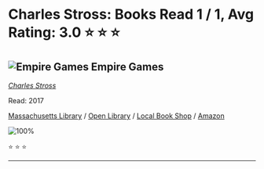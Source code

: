 # Charles Stross:  Books Read 1 / 1, Avg Rating: 3.0 :star: :star: :star:

## ![Empire Games](https://covers.openlibrary.org/b/id/8476037-M.jpg) Empire Games
*[Charles Stross](../authors/CharlesStross)*

Read: 2017

[Massachusetts Library](https://library.minlib.net/search/i=9781447246282) / [Open Library](https://openlibrary.org/isbn/9781447246282) / [Local Book Shop](https://bookshop.org/book/9781447246282) / [Amazon](https://amazon.com/dp/0765337592)

![100%](https://geps.dev/progress/100) 

:star: :star: :star:

---
